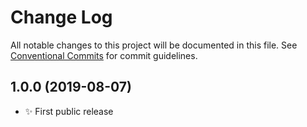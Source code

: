 # Change Log

All notable changes to this project will be documented in this file.
See [Conventional Commits](https://conventionalcommits.org) for commit guidelines.

## 1.0.0 (2019-08-07)

- ✨ First public release
